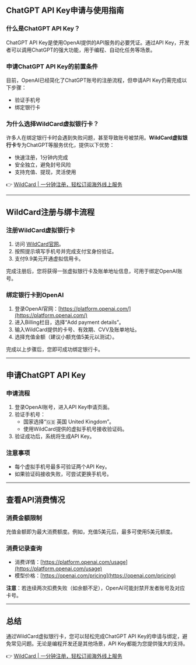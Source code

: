 ## ChatGPT API Key申请与使用指南

### 什么是ChatGPT API Key？

ChatGPT API Key是使用OpenAI提供的API服务的必要凭证。通过API Key，开发者可以调用ChatGPT的强大功能，用于编程、自动化任务等场景。

### 申请ChatGPT API Key的前置条件

目前，OpenAI已经简化了ChatGPT账号的注册流程，但申请API Key仍需完成以下步骤：
- 验证手机号
- 绑定银行卡

### 为什么选择WildCard虚拟银行卡？

许多人在绑定银行卡时会遇到失败问题，甚至导致账号被禁用。**WildCard虚拟银行卡**专为ChatGPT等服务优化，提供以下优势：
- 快速注册，1分钟内完成
- 安全独立，避免封号风险
- 支持充值、提现，灵活使用

👉 [WildCard | 一分钟注册，轻松订阅海外线上服务](https://bit.ly/bewildcard)

---

## WildCard注册与绑卡流程

### 注册WildCard虚拟银行卡

1. 访问 [WildCard官网](https://bit.ly/bewildcard)。
2. 按照提示填写手机号并完成支付宝身份验证。
3. 支付9.9美元开通虚拟信用卡。

完成注册后，您将获得一张虚拟银行卡及账单地址信息，可用于绑定OpenAI账号。

### 绑定银行卡到OpenAI

1. 登录OpenAI官网：[https://platform.openai.com/](https://platform.openai.com/)
2. 进入Billing栏目，选择“Add payment details”。
3. 输入WildCard提供的卡号、有效期、CVV及账单地址。
4. 选择充值金额（建议小额充值5美元以测试）。

完成以上步骤后，您即可成功绑定银行卡。

---

## 申请ChatGPT API Key

### 申请流程

1. 登录OpenAI账号，进入API Key申请页面。
2. 验证手机号：
   - 国家选择“🇬🇧 英国 United Kingdom”。
   - 使用WildCard提供的虚拟手机号接收验证码。
3. 验证成功后，系统将生成API Key。

### 注意事项

- 每个虚拟手机号最多可验证两个API Key。
- 如果验证码接收失败，可尝试更换手机号。

---

## 查看API消费情况

### 消费金额限制

充值金额即为最大消费额度。例如，充值5美元后，最多可使用5美元额度。

### 消费记录查询

- 消费详情：[https://platform.openai.com/usage](https://platform.openai.com/usage)
- 模型价格：[https://openai.com/pricing](https://openai.com/pricing)

**注意**：若连续两次扣费失败（如余额不足），OpenAI可能封禁开发者账号及对应卡号。

---

## 总结

通过WildCard虚拟银行卡，您可以轻松完成ChatGPT API Key的申请与绑定，避免常见问题。无论是编程开发还是其他场景，API Key都能为您提供强大的支持。

👉 [WildCard | 一分钟注册，轻松订阅海外线上服务](https://bit.ly/bewildcard)